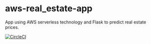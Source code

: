 # aws-real_estate-app
App using AWS serverless technology and Flask to predict real estate prices.

[![CircleCI](https://circleci.com/gh/sgmori/aws-real_estate-app.svg?style=shield&circle-token=47f17cd2f06c8d8c8c36c8e79508f7d13a3a7ceb)](https://circleci.com/gh/sgmori/aws-real_estate-app)
